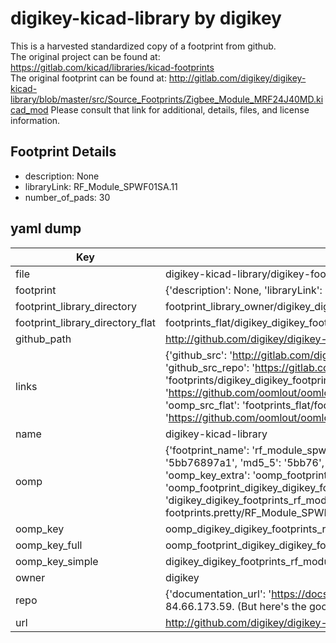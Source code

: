 # digikey-kicad-library by digikey  
This is a harvested standardized copy of a footprint from github.  
The original project can be found at:  
https://gitlab.com/kicad/libraries/kicad-footprints  
The original footprint can be found at:
http://gitlab.com/digikey/digikey-kicad-library/blob/master/src/Source_Footprints/Zigbee_Module_MRF24J40MD.kicad_mod
Please consult that link for additional, details, files, and license information.  
## Footprint Details
* description: None  
* libraryLink: RF_Module_SPWF01SA.11  
* number_of_pads: 30  
## yaml dump  
| Key | Value |  
| --- | --- |  
| file | digikey-kicad-library/digikey-footprints.pretty/RF_Module_SPWF01SA.11.kicad_mod |  
| footprint | {'description': None, 'libraryLink': 'RF_Module_SPWF01SA.11', 'number_of_pads': 30} |  
| footprint_library_directory | footprint_library_owner/digikey_digikey-kicad-library |  
| footprint_library_directory_flat | footprints_flat/digikey_digikey_footprints_rf_module_spwf01sa_11/working |  
| github_path | http://github.com/digikey/digikey-kicad-library/blob/master/digikey-footprints.pretty/RF_Module_SPWF01SA.11.kicad_mod |  
| links | {'github_src': 'http://gitlab.com/digikey/digikey-kicad-library/blob/master/src/Source_Footprints/Zigbee_Module_MRF24J40MD.kicad_mod', 'github_src_repo': 'https://gitlab.com/kicad/libraries/kicad-footprints', 'oomp_bot': 'footprints/digikey_digikey_footprints_rf_module_spwf01sa_11/working', 'oomp_bot_github': 'https://github.com/oomlout/oomlout_oomp_footprint_bot/tree/main/footprints/digikey_digikey_footprints_rf_module_spwf01sa_11/working', 'oomp_src_flat': 'footprints_flat/footprints_flat/digikey_digikey_footprints_rf_module_spwf01sa_11/working', 'oomp_src_flat_github': 'https://github.com/oomlout/oomlout_oomp_footprint_src/tree/main/footprints_flat/digikey_digikey_footprints_rf_module_spwf01sa_11/working'} |  
| name | digikey-kicad-library |  
| oomp | {'footprint_name': 'rf_module_spwf01sa_11', 'library_name': 'digikey_footprints', 'md5': '5bb76897a16b0a6b4d40e7cbaa23e9eb', 'md5_10': '5bb76897a1', 'md5_5': '5bb76', 'md5_6': '5bb768', 'oomp_key': 'oomp_digikey_digikey_footprints_rf_module_spwf01sa_11', 'oomp_key_extra': 'oomp_footprint_digikey_digikey_footprints_rf_module_spwf01sa_11', 'oomp_key_full': 'oomp_footprint_digikey_digikey_footprints_rf_module_spwf01sa_11_5bb768', 'oomp_key_simple': 'digikey_digikey_footprints_rf_module_spwf01sa_11', 'original_filename': 'digikey-kicad-library/digikey-footprints.pretty/RF_Module_SPWF01SA.11.kicad_mod', 'owner_name': 'digikey'} |  
| oomp_key | oomp_digikey_digikey_footprints_rf_module_spwf01sa_11 |  
| oomp_key_full | oomp_footprint_digikey_digikey_footprints_rf_module_spwf01sa_11 |  
| oomp_key_simple | digikey_digikey_footprints_rf_module_spwf01sa_11 |  
| owner | digikey |  
| repo | {'documentation_url': 'https://docs.github.com/rest/overview/resources-in-the-rest-api#rate-limiting', 'message': "API rate limit exceeded for 84.66.173.59. (But here's the good news: Authenticated requests get a higher rate limit. Check out the documentation for more details.)"} |  
| url | http://github.com/digikey/digikey-kicad-library |  

